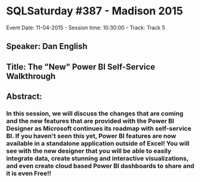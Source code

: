 # SQLSaturday #387 - Madison 2015
Event Date: 11-04-2015 - Session time: 10:30:00 - Track: Track 5
## Speaker: Dan English
## Title: The "New" Power BI Self-Service Walkthrough
## Abstract:
### In this session, we will discuss the changes that are coming and the new features that are provided with the Power BI Designer as Microsoft continues its roadmap with self-service BI. If you haven't seen this yet, Power BI features are now available in a standalone application outside of Excel!  You will see with the new designer that you will be able to easily integrate data, create stunning and interactive visualizations, and even create cloud based Power BI dashboards to share and it is even Free!!
